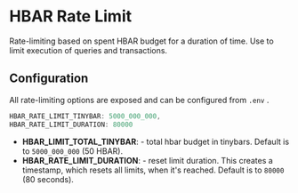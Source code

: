 # HBAR Rate Limit

Rate-limiting based on spent HBAR budget for a duration of time. Use to limit execution of queries and transactions.

## Configuration

All rate-limiting options are exposed and can be configured from `.env` .

```js
HBAR_RATE_LIMIT_TINYBAR: 5000_000_000,
HBAR_RATE_LIMIT_DURATION: 80000
```

- **HBAR_LIMIT_TOTAL_TINYBAR**: - total hbar budget in tinybars. Default is to `5000_000_000` (50 HBAR).
- **HBAR_RATE_LIMIT_DURATION**: - reset limit duration. This creates a timestamp, which resets all limits, when it's reached. Default is to `80000` (80 seconds).
